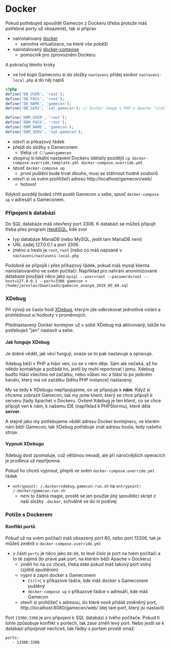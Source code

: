 # Docker

Pokud potřebuješ spouštět Gamecon z Dockeru (třeba protože máš potřebné porty už obsazené), tak si připrav

- nainstalovaný [docker](https://docs.docker.com/install/)
	- samotná virtualizace, na které vše poběží
- nainstalovaný [docker-compose](https://docs.docker.com/compose/install/)
	- pomocník pro zprovoznění Dockeru

A pokračuj těmito kroky

- ve tvé kopii Gameconu si do složky `nastaveni` přidej soubor `nastaveni-local.php` a do něj napiš
```php
<?php
define('DB_USER', 'root');
define('DB_PASS', 'root');
define('DB_NAME', 'gamecon');
define('DB_SERV', 'sql.gamecon'); // Docker image s PHP a Apache "vidi" na druhy image s SQL pod timto nazvem, viz nazvy v services v docker-compose.yml

define('DBM_USER', 'root');
define('DBM_PASS', 'root');
define('DBM_NAME', 'gamecon');
define('DBM_SERV', 'sql.gamecon');
```
- otevři si příkazový řádek
- přejdi do složky s Gameconem
	- třeba `cd C:\www\gamecon`
- zkopíruj si lokální nastavení Dockeru (detaily později) `cp docker-compose.override.template.yml docker-compose.override.yml`
- spusť `docker-compose up`
	- první puštění bude trvat dlouho, musí se stáhnout hodně souborů
- otevři si ve svém prohlížeči adresu http://localhost/gamecon/web/
	- hotovo!
	
Kdykoli později budeš chtít pustit Gamecon u sebe, spusť `docker-compose up` v adresáři s Gameconem.

### Připojení k databázi
Do SQL databáze máš otevřený port 3306. K databázi se můžeš připojit třeba přes program [HeidiSQL](https://www.heidisql.com/), kde zvol

- typ databáze MariaDB (nebo MySQL, jestli tam MariaDB není)
- URL zadej 127.0.0.1 a port 3306
- jméno a heslo je `root`, `root` (nebo co máš napsané v `nastaveni/nastaveni-local.php`

Podobně se připojíš i přes příkazový řádek, pokud máš mysql klienta nainstalovaného ve svém počítači. Například pro nahrání anonimizované databáze použiješ něco jako `mysql --user=root --password=root --host=127.0.0.1 --port=3306 gamecon < /home/jaroslav/Downloads/gamecon_anonym_2019_05_08.sql`

### XDebug
Při vývoji se často hodí [XDebug](https://deliciousbrains.com/xdebug-advanced-php-debugging/), kterým jde odkrokovat jednotlivá volání a prohlédnout si hodnoty v proměnných.

Přednastavený Docker kontejner už v sobě XDebug má aktivovaný, takže ho potřebuješ "jen" nastavit u sebe.

#### Jak funguje XDebug
Je dobré vědět, jak věci fungují, snáze se to pak nastavuje a opravuje.

Xdebug běží v PHP a hlásí ven, co se v něm děje. Sám ale nečeká, až ho někdo kontaktuje a požádá ho, jestli by mohl reportovat i jemu. Xdebug buďto hlásí všechno od začátku, nebo vůbec nic a hlásí to po jediném kanálu, který má od začátku (běhu PHP instance) nastavený.

My se tedy k XDebugu nepřipojujeme, on se připojuje k **nám**.
Když si chceme zobrazit Gamecon, tak my jsme klient, který se chce připojit k serveru (tady Apache) v Dockeru. Ovšem Xdebug je ten klient, co se chce připojit ven k nám, k našemu IDE (například k PHPStormu), které dělá **server**.

A stejně jako my potřebujeme vědět adresu Docker kontejneru, ve kterém nám běží Gamecon, tak XDebug potřebuje znát adresu hosta, tedy našeho stroje.

#### Vypnutí XDebugu
Xdebug dost zpomaluje, což většinou nevadí, ale při náročnějších operacích je prodleva už nepříjemná.

Pokud ho chceš vypnout, přepiš ve svém  `docker-compose.override.yml` řádek
- `entrypoint: /.docker/xdebug.gamecon-run.sh` na `entrypoint: /.docker/gamecon-run.sh`
	- není to žádná magie, prostě se jen použije jiný spouštěcí skript z naší složky `.docker`, schválně se do ní podívej

### Potíže s Dockerem

#### Konflikt portů
Pokud už na svém počítači máš obsazený port 80, nebo port 13306, tak je můžeš změnit v `docker-compose.override.yml`

- v části `ports` je něco jako `80:80`, to levé číslo je port na tvém počítači a to tě zajímá (to pravé pak port, na kterém běží Apache v Dockeru)
	- změň ho na co chceš, třeba `8080` pokud máš takový port volný (zjištíš spuštěním)
	- vypni a zapni docker s Gameconem
		- `Ctrl+C` v příkazové řádce, kde máš docker s Gameconem puštěný 
		- `docker-compose up` v příkazové řádce v adresáři, kde máš Gamecon
	- otevři si prohlížeč s adresou, do které nově přidáš změněný port, http://localhost:8080/gamecon/web/ (dej tam port, který jsi nastavil)

Port `13306:3306` je pro připojení k SQL databázi z tvého počítače. Pokud ti tohle způsobuje konflikt v portech, tak zase změň levý port. Nebo jestli se k databázi připojovat nechceš, tak řádky s portem prostě smaž: 
```
ports:
   - 13306:3306
```
